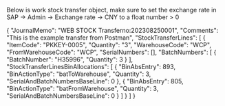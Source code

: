 Below is work stock transfer object, make sure to set the exchange rate in SAP -> Admin -> Exchange rate -> CNY to a float number > 0


{
    "JournalMemo": "WEB STOCK Transferno:202308250001",
    "Comments": "This is the example transfer from Postman",
    "StockTransferLines": [
        {
            "ItemCode": "PKKEY-0005",
            "Quantity": "3",
            "WarehouseCode": "WCP",
            "FromWarehouseCode": "WCP",
            "SerialNumbers": [],
            "BatchNumbers": [
                {
                    "BatchNumber": "H35996",
                    "Quantity": 3
                }
            ],
            "StockTransferLinesBinAllocations": [
                {
                    "BinAbsEntry": 893,
                    "BinActionType": "batToWarehouse",
                    "Quantity": 3,
                    "SerialAndBatchNumbersBaseLine": 0
                },
                {
                    "BinAbsEntry": 805,
                    "BinActionType": "batFromWarehouse",
                    "Quantity": 3,
                    "SerialAndBatchNumbersBaseLine": 0
                }
            ]
        }
    ]
}

